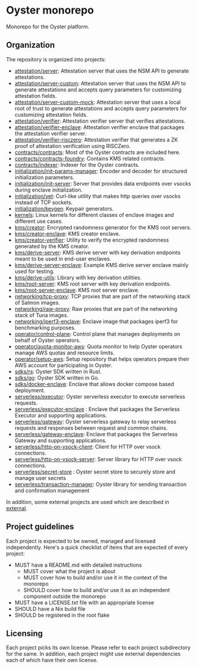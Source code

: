 # Oyster monorepo

Monorepo for the Oyster platform.

## Organization

The repository is organized into projects:

- [attestation/server](./attestation/server/): Attestation server that uses the NSM API to generate attestations.
- [attestation/server-custom](./attestation/server-custom/): Attestation server that uses the NSM API to generate attestations and accepts query parameters for customizing attestation fields.
- [attestation/server-custom-mock](./attestation/server-custom-mock/): Attestation server that uses a local root of trust to generate attestations and accepts query parameters for customizing attestation fields.
- [attestation/verifier](./attestation/verifier/): Attestation verifier server that verifies attestations.
- [attestation/verifier-enclave](./attestation/verifier-enclave/): Attestation verifier enclave that packages the attestation verifier server.
- [attestation/verifier-risczero](./attestation/verifier-risczero/): Attestation verifier that generates a ZK proof of attestation verification using RISCZero.
- [contracts/contracts](./contracts/contracts/): Most of the Oyster contracts are included here.
- [contracts/contracts-foundry](./contracts/contracts-foundry/): Contains KMS related contracts.
- [contracts/indexer](./contracts/indexer/): Indexer for the Oyster contracts.
- [initialization/init-params-manager](./initialization/init-params-manager/): Encoder and decoder for structured initialization parameters.
- [initialization/init-server](./initialization/init-server/): Server that provides data endpoints over vsocks during enclave initialization.
- [initialization/vet](./initialization/vet/): Curl-like utility that makes http queries over vsocks instead of TCP sockets.
- [initialization/keygen](./initialization/keygen/): Keypair generators.
- [kernels](./kernels/): Linux kernels for different classes of enclave images and different use cases.
- [kms/creator](./kms/creator): Encrypted randomness generator for the KMS root servers.
- [kms/creator-enclave](./kms/creator-enclave): KMS creator enclave.
- [kms/creator-verifier](./kms/creator-verifier): Utility to verify the encrypted randomness generated by the KMS creator.
- [kms/derive-server](./kms/derive-server): KMS derive server with key derivation endpoints meant to be used in end-user enclaves.
- [kms/derive-server-enclave](./kms/derive-server-enclave): Example KMS derive server enclave mainly used for testing.
- [kms/derive-utils](./kms/derive-utils): Library with key derivation utilities.
- [kms/root-server](./kms/root-server): KMS root server with key derivation endpoints.
- [kms/root-server-enclave](./kms/root-server-enclave): KMS root server enclave.
- [networking/tcp-proxy](./networking/tcp-proxy/): TCP proxies that are part of the networking stack of Salmon images.
- [networking/raw-proxy](./networking/raw-proxy/): Raw proxies that are part of the networking stack of Tuna images.
- [networking/iperf3-enclave](./networking/iperf3-enclave/): Enclave image that packages iperf3 for benchmarking purposes.
- [operator/control-plane](./operator/control-plane/): Control plane that manages deployments on behalf of Oyster operators.
- [operator/quota-monitor-aws](./operator/quota-monitor-aws/): Quota monitor to help Oyster operators manage AWS quotas and resource limits.
- [operator/setup-aws](./operator/setup-aws/): Setup repository that helps operators prepare their AWS account for participating in Oyster.
- [sdks/rs](./sdks/rs/): Oyster SDK written in Rust.
- [sdks/go](./sdks/go/): Oyster SDK written in Go.
- [sdks/docker-enclave](./sdks/docker-enclave/): Enclave that allows docker compose based deployment.
- [serverless/executor](./serverless/executor/): Oyster serverless executor to execute serverless requests.
- [serverless/executor-enclave](./serverless/executor-enclave) : Enclave that packages the Serverless Executor and supporting applications.
- [serverless/gateway](./serverless/gateway/): Oyster serverless gateway to relay serverless requests and responses between request and common chains.
- [serverless/gateway-enclave](./serverless/gateway-enclave/): Enclave that packages the Serverless Gateway and supporting applications.
- [serverless/http-on-vsock-client](./serverless/http-on-vsock-client/): Client for HTTP over vsock connections.
- [serverless/http-on-vsock-server](./serverless/http-on-vsock-server/): Server library for HTTP over vsock connections.
- [serverless/secret-store](./serverless/secret-store/) : Oyster secret store to securely store and manage user secrets 
- [serverless/transaction-manager](./serverless/transaction-manager/): Oyster library for sending transaction and confirmation management

In addition, some external projects are used which are described in [external](./external/).

## Project guidelines

Each project is expected to be owned, managed and licensed independently. Here's a quick checklist of items that are expected of every project:

- MUST have a README.md with detailed instructions
  - MUST cover what the project is about
  - MUST cover how to build and/or use it in the context of the monorepo
  - SHOULD cover how to build and/or use it as an independent component outside the monorepo
- MUST have a LICENSE.txt file with an appropriate license
- SHOULD have a Nix build file
- SHOULD be registered in the root flake

## Licensing

Each project picks its own license. Please refer to each project subdirectory for the same. In addition, each project might use external dependencies each of which have their own license.
